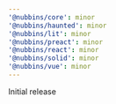 ```yaml
---
'@nubbins/core': minor
'@nubbins/haunted': minor
'@nubbins/lit': minor
'@nubbins/preact': minor
'@nubbins/react': minor
'@nubbins/solid': minor
'@nubbins/vue': minor
---
```


Initial release
